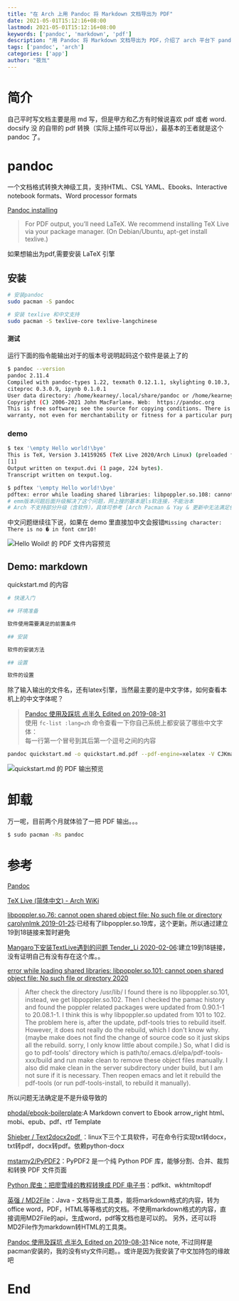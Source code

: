 ```yaml
---
title: "在 Arch 上用 Pandoc 将 Markdown 文档导出为 PDF"
date: 2021-05-01T15:12:16+08:00
lastmod: 2021-05-01T15:12:16+08:00
keywords: ['pandoc', 'markdown', 'pdf']
description: "用 Pandoc 将 Markdown 文档导出为 PDF，介绍了 arch 平台下 pandoc 的安装、使用、卸载"
tags: ['pandoc', 'arch']
categories: ['app']
author: "筱氚"
---
```

# 简介

自己平时写文档主要是用 md 写，但是甲方和乙方有时候说喜欢 pdf 或者 word. docsify 没 的自带的 pdf 转换（实际上插件可以导出），最基本的王者就是这个 pandoc 了。

# pandoc

一个文档格式转换大神级工具，支持HTML、CSL YAML、Ebooks、Interactive notebook formats、Word processor formats

[Pandoc installing](https://pandoc.org/installing.html#linux)  
>For PDF output, you’ll need LaTeX. We recommend installing TeX Live via your package manager. (On Debian/Ubuntu, apt-get install texlive.)

如果想输出为pdf,需要安装 LaTeX 引擎

## 安装

```bash
# 安装pandoc
sudo pacman -S pandoc

# 安装 texlive 和中文支持
sudo pacman -S texlive-core texlive-langchinese
```

#### 测试

运行下面的指令能输出对于的版本号说明起码这个软件是装上了的

```bash
$ pandoc --version
pandoc 2.11.4
Compiled with pandoc-types 1.22, texmath 0.12.1.1, skylighting 0.10.3,
citeproc 0.3.0.9, ipynb 0.1.0.1
User data directory: /home/kearney/.local/share/pandoc or /home/kearney/.pandoc
Copyright (C) 2006-2021 John MacFarlane. Web:  https://pandoc.org
This is free software; see the source for copying conditions. There is no
warranty, not even for merchantability or fitness for a particular purpose.
```

### demo

```bash
$ tex '\empty Hello world!\bye'
This is TeX, Version 3.14159265 (TeX Live 2020/Arch Linux) (preloaded format=tex)
[1]
Output written on texput.dvi (1 page, 224 bytes).
Transcript written on texput.log.

$ pdftex '\empty Hello world!\bye'
pdftex: error while loading shared libraries: libpoppler.so.108: cannot open shared object file: No such file or directory
# emm版本问题后面升级解决了这个问题，网上搜的基本是ls软连接，不能治本
# Arch 不支持部分升级（含软件），具体可参考 [Arch Pacman & Yay & 更新中无法满足依赖关系的解决办法](./pacman.md)
```

中文问题继续往下说，如果在 demo 里直接加中文会报错`Missing character: There is no � in font cmr10!`

![Hello Woild! 的 PDF 文件内容预览](https://img-blog.csdnimg.cn/20210317105611405.png?x-oss-process=image/watermark,type_ZmFuZ3poZW5naGVpdGk,shadow_10,text_aHR0cHM6Ly9ibG9nLmNzZG4ubmV0L3dlaXhpbl80MzAzMTA5Mg==,size_16,color_FFFFFF,t_70)
## Demo: markdown

quickstart.md 的内容

```bash
# 快速入门

## 环境准备

软件使用需要满足的前置条件

## 安装

软件的安装方法

## 设置

软件的设置

```

除了输入输出的文件名，还有latex引擎，当然最主要的是中文字体，如何查看本机上的中文字体呢？

>[Pandoc 使用及踩坑 点半久 Edited on 2019-08-31](https://www.dianbanjiu.com/post/pandoc-%E4%BD%BF%E7%94%A8%E5%8F%8A%E8%B8%A9%E5%9D%91/)  
>使用 `fc-list :lang=zh` 命令查看一下你自己系统上都安装了哪些中文字体：  
>每一行第一个冒号到其后第一个逗号之间的内容

```bash
pandoc quickstart.md -o quickstart.md.pdf --pdf-engine=xelatex -V CJKmainfont='Sarasa UI SC' 
```

![quickstart.md 的 PDF 输出预览](https://img-blog.csdnimg.cn/20210317111714686.png?x-oss-process=image/watermark,type_ZmFuZ3poZW5naGVpdGk,shadow_10,text_aHR0cHM6Ly9ibG9nLmNzZG4ubmV0L3dlaXhpbl80MzAzMTA5Mg==,size_16,color_FFFFFF,t_70)

# 卸载

万一呢，目前两个月就体验了一把 PDF 输出。。。

```bash
$ sudo pacman -Rs pandoc
```

# 参考

[Pandoc](https://pandoc.org/)

[TeX Live (简体中文) - Arch WiKi](https://wiki.archlinux.org/index.php/TeX_Live_(%E7%AE%80%E4%BD%93%E4%B8%AD%E6%96%87)#%E6%89%8B%E5%8A%A8%E5%AE%89%E8%A3%85TeXLive)


[libpoppler.so.76: cannot open shared object file: No such file or directory carolynlmk 2019-01-25](https://blog.csdn.net/carolynlmk/article/details/86650840):已经有了libpoppler.so.19库，这个更新。所以通过建立19到18链接来暂时避免

[Mangaro下安装TextLive遇到的问题 Tender_Li 2020-02-06](https://blog.csdn.net/Tender_Li/article/details/104201764):建立19到18链接，没有证明自己有没有存在这个库。。

[error while loading shared libraries: libpoppler.so.101: cannot open shared object file: No such file or directory  2020](https://emacs.stackexchange.com/questions/60490/error-while-loading-shared-libraries-libpoppler-so-101-cannot-open-shared-obje)
>After check the directory /usr/lib/ I found there is no libpoppler.so.101, instead, we get libpoppler.so.102. Then I checked the pamac history and found the poppler related packages were updated from 0.90.1-1 to 20.08.1-1. I think this is why libpoppler.so updated from 101 to 102.
The problem here is, after the update, pdf-tools tries to rebuild itself. However, it does not really do the rebuild, which I don't know why. (maybe make does not find the change of source code so it just skips all the rebuild. sorry, I only know little about compile.)
So, what I did is go to pdf-tools' directory which is path/to/.emacs.d/elpa/pdf-tools-xxx/build and run make clean to remove these object files manually. I also did make clean in the server subdirectory under build, but I am not sure if it is necessary. Then reopen emacs and let it rebuild the pdf-tools (or run pdf-tools-install, to rebuild it manually).

所以问题无法确定是不是升级导致的

[phodal/ebook-boilerplate](https://github.com/phodal/ebook-boilerplate):A Markdown convert to Ebook arrow_right html、mobi、epub、pdf、rtf Template 

[ Shieber / Text2docx2pdf ](https://gitee.com/QMHTMY/Text2docx2pdf?_from=gitee_search)：linux下三个工具软件，可在命令行实现txt转docx，txt转pdf，docx转pdf。依赖python-docx

[mstamy2/PyPDF2](https://github.com/mstamy2/PyPDF2)：PyPDF2 是一个纯 Python PDF 库，能够分割、合并、裁剪和转换 PDF 文件页面

[Python 爬虫：把廖雪峰的教程转换成 PDF 电子书](https://gitee.com/liuzhijun1/crawler_html2pdf/tree/master/pdf)：pdfkit、wkhtmltopdf

[英强 / MD2File](https://gitee.com/cevin15/MD2File?_from=gitee_search)：Java - 文档导出工具类，能将markdown格式的内容，转为office word，PDF，HTML等等格式的文档。不使用markdown格式的内容，直接调用MD2File的api，生成word，pdf等文档也是可以的。 另外，还可以将MD2File作为markdown转HTML的工具类。

[Pandoc 使用及踩坑 点半久 Edited on 2019-08-31](https://www.dianbanjiu.com/post/pandoc-%E4%BD%BF%E7%94%A8%E5%8F%8A%E8%B8%A9%E5%9D%91/):Nice note, 不过同样是pacman安装的，我的没有sty文件问题。。或许是因为我安装了中文加持包的缘故吧


# End

